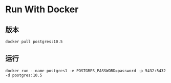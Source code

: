 # Run With Docker

## 版本

`docker pull postgres:10.5`

## 运行

`docker run --name postgres1 -e POSTGRES_PASSWORD=password -p 5432:5432 -d postgres:10.5`